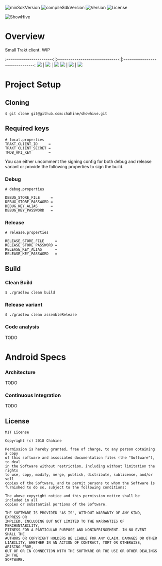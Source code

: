 ![minSdkVersion](https://img.shields.io/badge/minSdk-24-red.svg)
![compileSdkVersion](https://img.shields.io/badge/compileSdkVersion-30-green.svg)
![Version](https://img.shields.io/badge/version-alpha-blue.svg)
![License](https://img.shields.io/badge/license-MIT-blue.svg)

![ShowHive](base/src/main/res/mipmap-xxxhdpi/ic_launcher.png)

# Overview

Small Trakt client. WIP

:------------------------:|:--------------------------------:|:--------------------------------:
![](art/light-splash.png) | ![](art/light-home-calendar.png) | ![](art/light-home-disvover.png)
![](art/dark-splash.png)  | ![](art/dark-home-calendar.png)  | ![](art/dark-home-disvover.png)

# Project Setup

## Cloning

```
$ git clone git@github.com:chahine/showhive.git
```

## Required keys

```
# local.properties
TRAKT_CLIENT_ID     = 
TRAKT_CLIENT_SECRET = 
TMDB_API_KEY        = 
```

You can either uncomment the signing config for both debug and release variant or provide the following properties to sign the build.

### Debug


```
# debug.properties

DEBUG_STORE_FILE     =
DEBUG_STORE_PASSWORD =
DEBUG_KEY_ALIAS      =
DEBUG_KEY_PASSWORD   =
```

### Release

```
# release.properties

RELEASE_STORE_FILE     =
RELEASE_STORE_PASSWORD =
RELEASE_KEY_ALIAS      =
RELEASE_KEY_PASSWORD   =
```

## Build

### Clean Build

```
$ ./gradlew clean build
```

### Release variant

```
$ ./gradlew clean assembleRelease
```

### Code analysis

TODO

# Android Specs

### Architecture

TODO

### Continuous Integration

TODO

## License

    MIT License
    
    Copyright (c) 2018 Chahine
    
    Permission is hereby granted, free of charge, to any person obtaining a copy
    of this software and associated documentation files (the "Software"), to deal
    in the Software without restriction, including without limitation the rights
    to use, copy, modify, merge, publish, distribute, sublicense, and/or sell
    copies of the Software, and to permit persons to whom the Software is
    furnished to do so, subject to the following conditions:
    
    The above copyright notice and this permission notice shall be included in all
    copies or substantial portions of the Software.
    
    THE SOFTWARE IS PROVIDED "AS IS", WITHOUT WARRANTY OF ANY KIND, EXPRESS OR
    IMPLIED, INCLUDING BUT NOT LIMITED TO THE WARRANTIES OF MERCHANTABILITY,
    FITNESS FOR A PARTICULAR PURPOSE AND NONINFRINGEMENT. IN NO EVENT SHALL THE
    AUTHORS OR COPYRIGHT HOLDERS BE LIABLE FOR ANY CLAIM, DAMAGES OR OTHER
    LIABILITY, WHETHER IN AN ACTION OF CONTRACT, TORT OR OTHERWISE, ARISING FROM,
    OUT OF OR IN CONNECTION WITH THE SOFTWARE OR THE USE OR OTHER DEALINGS IN THE
    SOFTWARE.
